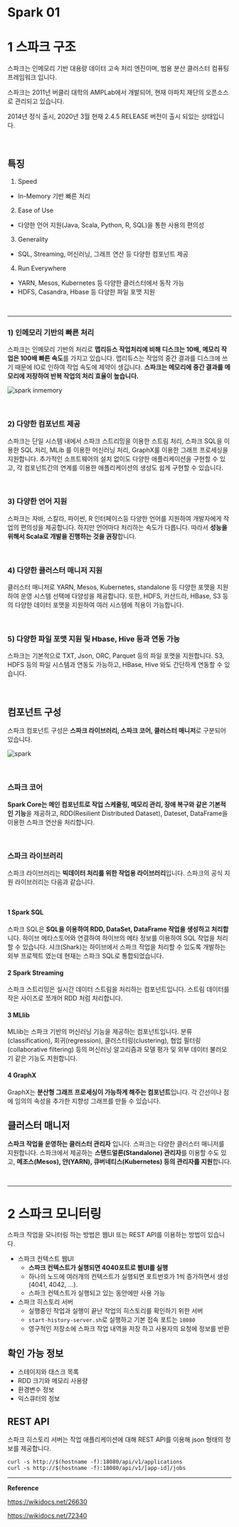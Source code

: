 # Spark 01

# 1 스파크 구조

스파크는 인메모리 기반 대용량 데이터 고속 처리 엔진이며, 범용 분산 클러스터 컴퓨팅 프레임워크 입니다.



스파크는 2011년 버클리 대학의 AMPLab에서 개발되어, 현재 아파치 재단의 오픈소스로 관리되고 있습니다.

2014년 정식 출시, 2020년 3월 현재 2.4.5 RELEASE 버전이 출시 되있는 상태입니다.

<br>

## 특징

1) Speed

* In-Memory 기반 빠른 처리

2) Ease of Use

* 다양한 언어 지원(Java, Scala, Python, R, SQL)을 통한 사용의 편의성

3) Generality

* SQL, Streaming, 머신러닝, 그래프 연산 등 다양한 컴포넌트 제공

4) Run Everywhere

* YARN, Mesos, Kubernetes 등 다양한 클러스터에서 동작 가능
* HDFS, Casandra, Hbase 등 다양한 파일 포맷 지원

<br>

---

### 1) 인메모리 기반의 빠른 처리

스파크는 인메모리 기반의 처리로 **맵리듀스 작업처리에 비해 디스크는 10배, 메모리 작업은 100배 빠른 속도**를 가지고 있습니다. 맵리듀스는 작업의 중간 결과를 디스크에 쓰기 때문에 IO로 인하여 작업 속도에 제약이 생깁니다. **스파크는 메모리에 중간 결과를 메모리에 저장하여 반복 작업의 처리 효율이 높습니다.**

![spark inmemory](https://spark.apache.org/images/logistic-regression.png)

<br>

### 2) 다양한 컴포넌트 제공

스파크는 단일 시스템 내에서 스파크 스트리밍을 이용한 스트림 처리, 스파크 SQL을 이용한 SQL 처리, MLib 를 이용한 머신러닝 처리, GraphX를 이용한 그래프 프로세싱을 지원합니다. 추가적인 소프트웨어의 설치 없이도 다양한 애플리케이션을 구현할 수 있고, 각 컴포넌트간의 연계를 이용한 애플리케이션의 생성도 쉽게 구현할 수 있습니다.

<br>

### 3) 다양한 언어 지원

스파크는 자바, 스칼라, 파이썬, R 인터페이스등 다양한 언어를 지원하여 개발자에게 작업의 편의성을 제공합니다. 하지만 언어마다 처리하는 속도가 다릅니다. 따라서 **성능을 위해서 Scala로 개발을 진행하는 것을 권장**합니다.

<br>

### 4) 다양한 클러스터 매니저 지원

클러스터 매니저로 YARN, Mesos, Kubernetes, standalone 등 다양한 포맷을 지원하여 운영 시스템 선택에 다양성을 제공합니다. 또한, HDFS, 카산드라, HBase, S3 등의 다양한 데이터 포맷을 지원하여 여러 시스템에 적용이 가능합니다.

<br>

### 5) 다양한 파일 포맷 지원 및 Hbase, Hive 등과 연동 가능

스파크는 기본적으로 TXT, Json, ORC, Parquet 등의 파일 포맷을 지원합니다. S3, HDFS 등의 파일 시스템과 연동도 가능하고, HBase, Hive 와도 간단하게 연동할 수 있습니다.

<br>

## 컴포넌트 구성

스파크 컴포넌트 구성은 **스파크 라이브러리, 스파크 코어, 클러스터 매니저**로 구분되어 있습니다.

![spark](http://cfile25.uf.tistory.com/image/2140BE3C555DFB51305898)

<br>

### 스파크 코어

**Spark Core는 메인 컴포넌트로 작업 스케줄링, 메모리 관리, 장애 복구와 같은 기본적인 기능**을 제공하고, RDD(Resilient Distributed Dataset), Dateset, DataFrame을 이용한 스파크 연산을 처리합니다.

<br>

### 스파크 라이브러리

스파크 라이브러리는 **빅데이터 처리를 위한 작업용 라이브러리**입니다. 스파크의 공식 지원 라이브러리는 다음과 같습니다.

<br>

#### 1 Spark SQL

스파크 SQL은 **SQL을 이용하여 RDD, DataSet, DataFrame 작업을 생성하고 처리합**니다. 하이브 메타스토어와 연결하여 하이브의 메타 정보를 이용하여 SQL 작업을 처리할 수 있습니다. 샤크(Shark)는 하이브에서 스파크 작업을 처리할 수 있도록 개발하는 외부 프로젝트 였는데 현재는 스파크 SQL로 통합되었습니다.

#### 2 Spark Streaming

스파크 스트리밍은 실시간 데이터 스트림을 처리하는 컴포넌트입니다. 스트림 데이터를 작은 사이즈로 쪼개어                                                                                                                                                                                                              RDD 처럼 처리합니다.

#### 3 MLlib

MLlib는 스파크 기반의 머신러닝 기능을 제공하는 컴포넌트입니다. 분류(classification), 회귀(regression), 클러스터링(clustering), 협업 필터링(collaborative filtering) 등의 머신러닝 알고리즘과 모델 평가 및 외부 데이터 불러오기 같은 기능도 지원합니다.

#### 4 GraphX

GraphX는 **분산형 그래프 프로세싱이 가능하게 해주는 컴포넌트**입니다. 각 간선이나 점에 임의의 속성을 추가한 지향성 그래프를 만들 수 있습니다.

## 클러스터 매니저

**스파크 작업을 운영하는 클러스터 관리자** 입니다. 스파크는 다양한 클러스터 매니저를 지원합니다. 스파크에서 제공하는 **스탠드얼론(Standalone) 관리자**를 이용할 수도 있고, **메조스(Mesos), 얀(YARN), 큐버네티스(Kubernetes) 등의 관리자를 지원**합니다.

<br>

---

# 2 스파크 모니터링

스파크 작업을 모니터링 하는 방법은 웹UI 또는 REST API를 이용하는 방법이 있습니다.

- 스파크 컨텍스트 웹UI
  - **스파크 컨텍스트가 실행되면 4040포트로 웹UI를 실행**
  - 하나의 노드에 여러개의 컨텍스트가 실행되면 포트번호가 1씩 증가하면서 생성(4041, 4042, ...).
  - 스파크 컨텍스트가 실행되고 있는 동안에만 사용 가능
- 스파크 히스토리 서버
  - 실행중인 작업과 실행이 끝난 작업의 히스토리를 확인하기 위한 서버
  - `start-history-server.sh`로 실행하고 기본 접속 포트는 `18080`
  - 영구적인 저장소에 스파크 작업 내역을 저장 하고 사용자의 요청에 정보를 반환

## 확인 가능 정보

- 스테이지와 태스크 목록
- RDD 크기와 메모리 사용량
- 환경변수 정보
- 익스큐터의 정보



## REST API

스파크 히스토리 서버는 작업 애플리케이션에 대해 REST API를 이용해 json 형태의 정보를 제공합니다.

```shell
curl -s http://$(hostname -f):18080/api/v1/applications
curl -s http://$(hostname -f):18080/api/v1/[app-id]/jobs
```







---

**Reference**

https://wikidocs.net/26630

https://wikidocs.net/72340